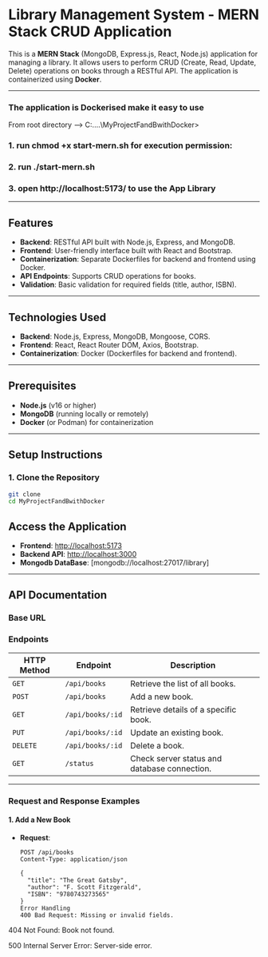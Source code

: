 # **Library Management System - MERN Stack CRUD Application**

This is a **MERN Stack** (MongoDB, Express.js, React, Node.js) application for managing a library. It allows users to perform CRUD (Create, Read, Update, Delete) operations on books through a RESTful API. The application is containerized using **Docker**.

---

### The application is **Dockerised** make it easy to use

From root directory --> C:\....\MyProjectFandBwithDocker>

### 1. run **chmod +x start-mern.sh** for execution permission:

### 2. run **./start-mern.sh**

### 3. open http://localhost:5173/ to use the App Library

---

## **Features**

- **Backend**: RESTful API built with Node.js, Express, and MongoDB.
- **Frontend**: User-friendly interface built with React and Bootstrap.
- **Containerization**: Separate Dockerfiles for backend and frontend using Docker.
- **API Endpoints**: Supports CRUD operations for books.
- **Validation**: Basic validation for required fields (title, author, ISBN).

---

## **Technologies Used**

- **Backend**: Node.js, Express, MongoDB, Mongoose, CORS.
- **Frontend**: React, React Router DOM, Axios, Bootstrap.
- **Containerization**: Docker (Dockerfiles for backend and frontend).

---

## **Prerequisites**

- **Node.js** (v16 or higher)
- **MongoDB** (running locally or remotely)
- **Docker** (or Podman) for containerization

---

## **Setup Instructions**

### **1. Clone the Repository**

```bash
git clone
cd MyProjectFandBwithDocker
```

## **Access the Application**

- **Frontend**: [http://localhost:5173](http://localhost:5173)
- **Backend API**: [http://localhost:3000](http://localhost:3000)
- **Mongodb DataBase**: [mongodb://localhost:27017/library]

---

## **API Documentation**

### **Base URL**

### **Endpoints**

| **HTTP Method** | **Endpoint**     | **Description**                              |
| --------------- | ---------------- | -------------------------------------------- |
| `GET`           | `/api/books`     | Retrieve the list of all books.              |
| `POST`          | `/api/books`     | Add a new book.                              |
| `GET`           | `/api/books/:id` | Retrieve details of a specific book.         |
| `PUT`           | `/api/books/:id` | Update an existing book.                     |
| `DELETE`        | `/api/books/:id` | Delete a book.                               |
| `GET`           | `/status`        | Check server status and database connection. |

---

### **Request and Response Examples**

#### **1. Add a New Book**

- **Request**:

  ```http
  POST /api/books
  Content-Type: application/json

  {
    "title": "The Great Gatsby",
    "author": "F. Scott Fitzgerald",
    "ISBN": "9780743273565"
  }
  Error Handling
  400 Bad Request: Missing or invalid fields.
  ```

404 Not Found: Book not found.

500 Internal Server Error: Server-side error.
